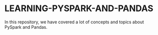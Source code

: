 # LEARNING-PYSPARK-AND-PANDAS
In this repository, we have covered a lot of concepts and topics about PySpark and Pandas. 
